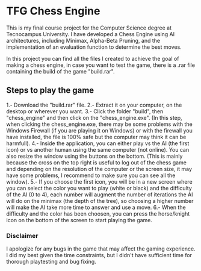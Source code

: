 # TFG Chess Engine
This is my final course project for the Computer Science degree at Tecnocampus University. I have developed a Chess Engine using AI architectures, including Minimax, Alpha-Beta Pruning, and the implementation of an evaluation function to determine the best moves.

In this project you can find all the files I created to achieve the goal of making a chess engine, in case you want to test the game, there is a .rar file containing the build of the game "build.rar". 

## Steps to play the game

1.- Download the "build.rar" file.
2.- Extract it on your computer, on the desktop or wherever you want. 
3.- Click the folder "build", then "chess_engine" and then click on the "chess_engine.exe". (In this step, when clicking the chess_engine.exe, there may be some problems with the Windows Firewall (if you are playing it on Windows) or with the firewall you have installed, the file is 100% safe but the computer may think it can be harmfull).
4.- Inside the application, you can either play vs the AI (the first icon) or vs another human using the same computer (not online). You can also resize the window using the buttons on the bottom. (This is mainly because the cross on the top right is useful to log out of the chess game and depending on the resolution of the computer or the screen size, it may have some problems, I recommend to make sure you can see all the window).
5.- If you choose the first icon, you will be in a new screen where you can select the color you want to play (white or black) and the difficulty of the AI (0 to 4), each number will augment the number of iterations the AI will do on the minimax (the depth of the tree), so choosing a higher number will make the AI take more time to answer and use a move.
6.- When the difficulty and the color has been choosen, you can press the horse/knight icon on the bottom of the screen to start playing the game.

### Disclaimer
I apologize for any bugs in the game that may affect the gaming experience. I did my best given the time constraints, but I didn't have sufficient time for thorough playtesting and bug fixing.
